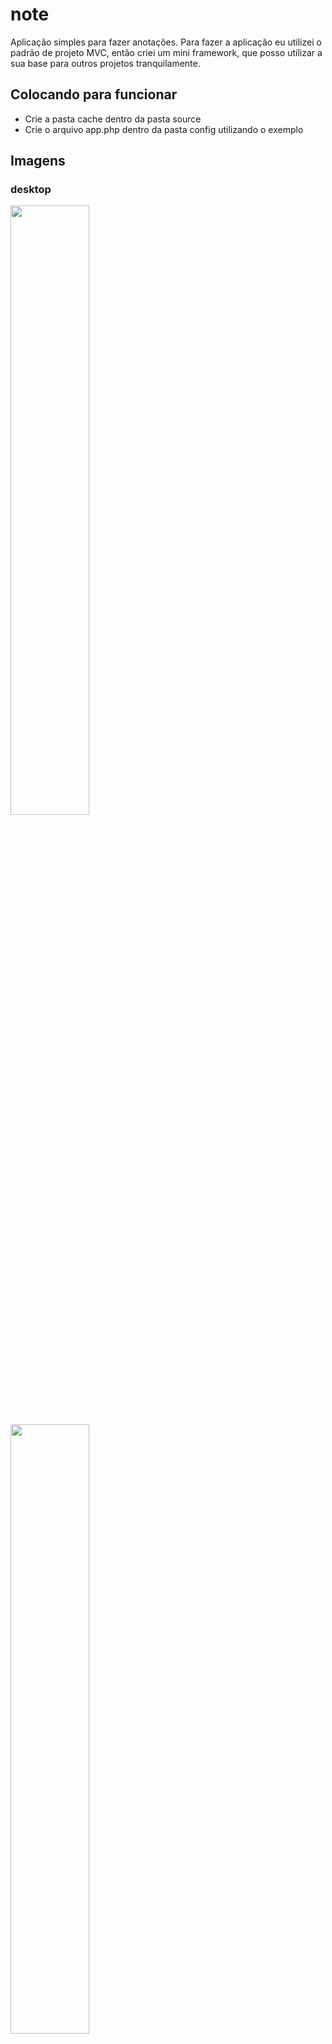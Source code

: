 # note
Aplicação simples para fazer anotações. Para fazer a aplicação eu utilizei o padrão de projeto MVC, então criei um mini framework, que posso utilizar a sua base para outros projetos tranquilamente.

## Colocando para funcionar
- Crie a pasta cache dentro da pasta source
- Crie o arquivo app.php dentro da pasta config utilizando o exemplo

## Imagens

### desktop

<image src="https://user-images.githubusercontent.com/54549125/145158948-ed88294c-ceb7-452c-83f8-b5bd8c2fe24a.png" width="50%"/>
<image src="https://user-images.githubusercontent.com/54549125/145159469-62e337dc-c39d-4015-bf2e-2be145673d13.png" width="50%"/>
<image src="https://user-images.githubusercontent.com/54549125/145159507-af5df6ea-4571-4f28-a895-fedb2799b27b.png" width="50%"/>
<image src="https://user-images.githubusercontent.com/54549125/145159549-ef933713-a523-4f33-a85a-8a27692a0284.png" width="50%"/>

### Mobile

<image src="https://user-images.githubusercontent.com/54549125/145160353-59045cf3-44e4-41a9-8045-0e8f79158a61.jpeg" height="300px"/>
![336584613](https://user-images.githubusercontent.com/54549125/145160377-f0b2ac40-17c6-47c9-813c-2c97c47158ca.jpeg)
![3467988132132](https://user-images.githubusercontent.com/54549125/145160402-f9eab1a4-b5fe-47bf-897c-4d67326a7989.jpeg)
![32216547818](https://user-images.githubusercontent.com/54549125/145160427-fb1c1720-958f-45b5-8b1a-567484e0c8bb.jpeg)
